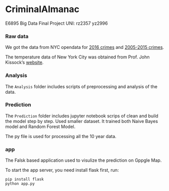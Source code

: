 # CriminalAlmanac
E6895 Big Data Final Project
UNI: rz2357 yz2996

### Raw data
We got the data from NYC opendata for [2016 crimes](https://data.cityofnewyork.us/Public-Safety/NYPD-Complaint-Data-Historic/qgea-i56i) and [2005-2015 crimes](https://data.cityofnewyork.us/Public-Safety/NYPD-Complaint-Data-Current-YTD/5uac-w243). 

The temperature data of New York City was obtained from Prof. John Kissock’s [website](http://academic.udayton.edu/kissock/http/Weather/citylistUS.htm).

### Analysis
The `Analysis` folder includes scripts of preprocessing and analysis of the data.

### Prediction
The `Prediction` folder includes jupyter notebook scrips of clean and build the model step by step. Used smaller dataset.
It trained both Naive Bayes model and Random Forest Model.

The py file is used for processing all the 10 year data.

### app
The Falsk based application used to visulize the prediction on Gppgle Map.

To start the app server, you need install flask first, run:
```
pip install flask
python app.py
```

